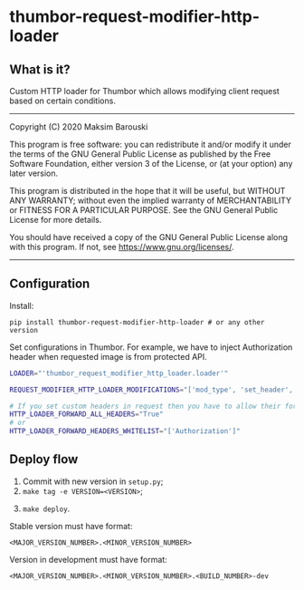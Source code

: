 # thumbor-request-modifier-http-loader

## What is it?

Custom HTTP loader for Thumbor which allows modifying client request based on certain conditions.

---

Copyright (C) 2020 Maksim Barouski

This program is free software: you can redistribute it and/or modify
it under the terms of the GNU General Public License as published by
the Free Software Foundation, either version 3 of the License, or
(at your option) any later version.

This program is distributed in the hope that it will be useful,
but WITHOUT ANY WARRANTY; without even the implied warranty of
MERCHANTABILITY or FITNESS FOR A PARTICULAR PURPOSE.  See the
GNU General Public License for more details.

You should have received a copy of the GNU General Public License
along with this program.  If not, see <https://www.gnu.org/licenses/>.

---

## Configuration

Install:
```
pip install thumbor-request-modifier-http-loader # or any other version
```

Set configurations in Thumbor. For example, we have to inject Authorization header when requested image is from protected API.
```sh
LOADER="'thumbor_request_modifier_http_loader.loader'"

REQUEST_MODIFIER_HTTP_LOADER_MODIFICATIONS="['mod_type', 'set_header', 'mod_header_name', 'Authorization', 'mod_header_value', 'AccessToken', 'cond_type', 'url_contains', 'cond_url_part', 'image.api.com']"

# If you set custom headers in request then you have to allow their forwarding with:
HTTP_LOADER_FORWARD_ALL_HEADERS="True"
# or
HTTP_LOADER_FORWARD_HEADERS_WHITELIST="['Authorization']"
```

## Deploy flow

1. Commit with new version in `setup.py`;
2. `make tag -e VERSION=<VERSION>`;
3) `make deploy`.

Stable version must have format:
```
<MAJOR_VERSION_NUMBER>.<MINOR_VERSION_NUMBER>
```

Version in development must have format:
```
<MAJOR_VERSION_NUMBER>.<MINOR_VERSION_NUMBER>.<BUILD_NUMBER>-dev
```
